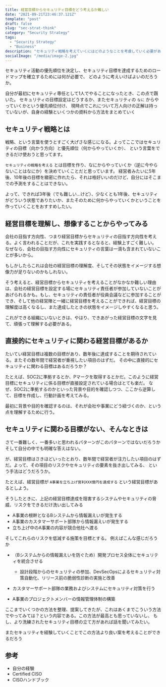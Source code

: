 ```yaml
---
title: 経営目標からセキュリティ目標をどう考えるか難しい
date: "2021-09-21T23:46:37.121Z"
template: "post"
draft: false
slug: "sec-strat-think"
category: "Security Strategy"
tags:
  - "Security Strategy"
  - "Business"
description: "セキュリティ戦略を考えていくにはどのようなことを考慮していく必要があるか"
socialImage: "/media/image-2.jpg"
---
```


セキュリティ活動の優先順位を決定し、セキュリティ目標を達成するためのロードマップを確立するためには何が必要で、
どのように考えいけばよいのだろうか。

自分が最初にセキュリティ専任として1人でやることになったとき、この点で躓いた。
セキュリティの目標設定はどうするか、またセキュリティの `なに` からやっていくかという優先順位付け、
現時点でこれについて万人向けの正解は持っていないが、自身の経験といくつかの資料から方法をまとめていく

## セキュリティ戦略とは
戦略、という言葉を使うとすごく大げさな感じになる。よってここではセキュリティの目標（向かう方向）と優先順位（何からやっていくか）、
という言葉をできるだけ使おうと思ってます。

`セキュリティの戦略を考える` とは目標を作り、なにからやっていくか（逆に今やらないことはなにか）を決めていくことだと思っています。
経営者みたいに5年後、10年後の目標を緻密に作れたら、それは格好いいのだけど、自分にはそこまでの予測をすることはできない。

よって、できれば3年後（でも難しい...けど）、少なくとも1年後、セキュリティがどういう状態でありたいか、またそのために何からやっていくかということを作っていくことをおすすめしたい。

## 経営目標を理解し、想像することからやってみる
会社の目指す方向性、つまり経営目標からセキュリティの目指す方向性を考える。よく言われることだが、これを実践するとなると、経験上すごく難しい。
なぜなら、会社の目指す方向性にセキュリティの言葉は一滴も含まれていないことが多いから。

もしかしたらこれは会社の経営目標の理解度、そしてその状態をイメージする想像力が足りないのかもしれない。

そう考えると、経営目標からセキュリティを考えることがなかなか難しい理由は、会社の経営目標を設定する場にセキュリティ責任者が参加していないことがあげられるかも。もし、セキュリティの責任者が役員会議などに参加することができ、そして他の経営陣と一緒に経営目標を考えることができれば、経営目標の理解度は高くなるし、また達成したときの状態をイメージしやすくなると思う。

これができる組織にいないときは、やはり、できあがった経営目標の文字を見て、頑張って理解する必要がある。

## 直接的にセキュリティに関わる経営目標があるか

たいてい経営目標は複数の目標があり、数年後に達成することを期待されている。またその数年間で経営者が重視したい項目のはずだ。
その中に直接的にセキュリティに関わる目標はあるだろうか？

たとえば、SOC2に準拠するとか、Pマークを取得するとかだ。このように経営目標にセキュリティに係る目標が直接設定されている場合はとても楽だ。
なぜ、SOC2に準拠するのかといった背景や目的を確認しつつ、ここから逆算して、目標を作成し、行動計画を考えてみる。

最初に背景や目的を確認するのは、それが会社や事業にどう紐づくのか、という点を理解するために行う。

## セキュリティに関わる目標がない、そんなときは

さて一番難しく、一番多いと思われるパターンがこのパターンではないだろうか
そして自分の中でも明確な答えはない。

が、経営目標はさきほどいったとおり、数年間で経営者が注力したい項目のはずだ。よって、その項目のリスクやセキュリティの要素を抜き出してみる、
という手法はどうだろうか。

たとえば、経営目標が `A事業を立ち上げ営利XXX億円を達成する` という経営目標があるとしよう。

そうしたときに、上記の経営目標達成を阻害するシステムやセキュリティの脅威、リスクをできるだけ洗い出してみる

- A事業の根幹となるBシステムから情報漏えいが発生する
- A事業のカスタマーサポート部隊から情報漏えいが発生する
- 立ち上げ中のA事業の内容が競合他社へ渡る

そしてこれらのリスクを低減する施策を目標とする。
例えばこんな感じだろうか

- （Bシステムからの情報漏えいを防ぐため）開発プロセス全体にセキュリティを統合させる
  - 設計段階からのセキュリティの参加、DevSecOpsによるセキュリティ対策自動化、リリース前の脆弱性診断の実施と改善

- カスタマーサポート部隊の業務およびシステムにセキュリティ対策を行う

- A事業のプロジェクトメンバーの情報管理体制の構築

ここまでいくつかの方法を整理、提案してきたが、これはあくまでこういう方法でやってみては？という内容である。この方法が最高とも思っていないし、
もし、より洗練されたセキュリティ目標の立て方があれば話を聞いてみたい。

またセキュリティを経験していくことでこの方法より良い案を考えることができるだろう

## 参考
- 自分の経験
- Certified CISO
- CISOハンドブック




